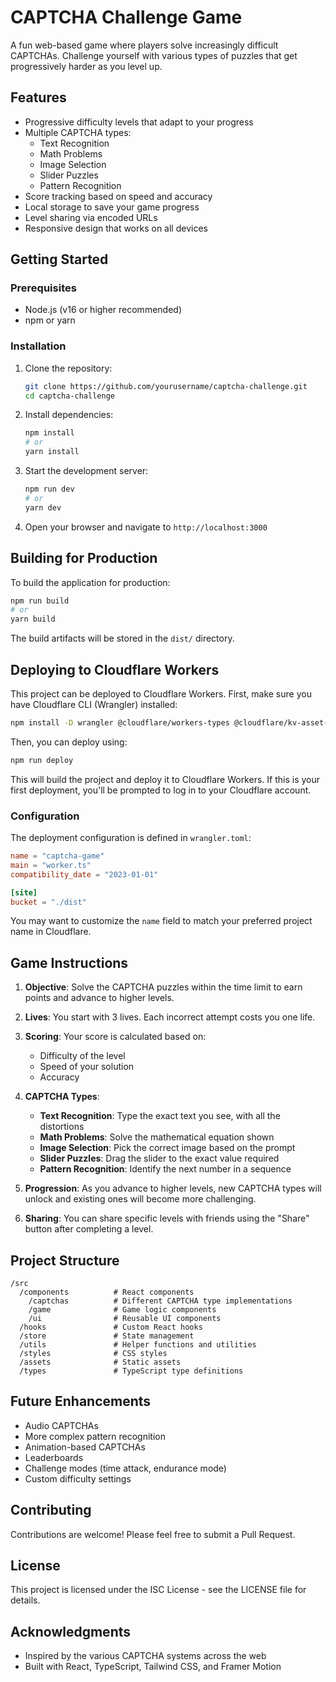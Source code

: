 # CAPTCHA Challenge Game

A fun web-based game where players solve increasingly difficult CAPTCHAs. Challenge yourself with various types of puzzles that get progressively harder as you level up.

## Features

- Progressive difficulty levels that adapt to your progress
- Multiple CAPTCHA types:
  - Text Recognition
  - Math Problems
  - Image Selection
  - Slider Puzzles
  - Pattern Recognition
- Score tracking based on speed and accuracy
- Local storage to save your game progress
- Level sharing via encoded URLs
- Responsive design that works on all devices

## Getting Started

### Prerequisites

- Node.js (v16 or higher recommended)
- npm or yarn

### Installation

1. Clone the repository:
   ```bash
   git clone https://github.com/yourusername/captcha-challenge.git
   cd captcha-challenge
   ```

2. Install dependencies:
   ```bash
   npm install
   # or
   yarn install
   ```

3. Start the development server:
   ```bash
   npm run dev
   # or
   yarn dev
   ```

4. Open your browser and navigate to `http://localhost:3000`

## Building for Production

To build the application for production:

```bash
npm run build
# or
yarn build
```

The build artifacts will be stored in the `dist/` directory.

## Deploying to Cloudflare Workers

This project can be deployed to Cloudflare Workers. First, make sure you have Cloudflare CLI (Wrangler) installed:

```bash
npm install -D wrangler @cloudflare/workers-types @cloudflare/kv-asset-handler
```

Then, you can deploy using:

```bash
npm run deploy
```

This will build the project and deploy it to Cloudflare Workers. If this is your first deployment, you'll be prompted to log in to your Cloudflare account.

### Configuration

The deployment configuration is defined in `wrangler.toml`:

```toml
name = "captcha-game"
main = "worker.ts"
compatibility_date = "2023-01-01"

[site]
bucket = "./dist"
```

You may want to customize the `name` field to match your preferred project name in Cloudflare.

## Game Instructions

1. **Objective**: Solve the CAPTCHA puzzles within the time limit to earn points and advance to higher levels.

2. **Lives**: You start with 3 lives. Each incorrect attempt costs you one life.

3. **Scoring**: Your score is calculated based on:
   - Difficulty of the level
   - Speed of your solution
   - Accuracy

4. **CAPTCHA Types**:
   - **Text Recognition**: Type the exact text you see, with all the distortions
   - **Math Problems**: Solve the mathematical equation shown
   - **Image Selection**: Pick the correct image based on the prompt
   - **Slider Puzzles**: Drag the slider to the exact value required
   - **Pattern Recognition**: Identify the next number in a sequence

5. **Progression**: As you advance to higher levels, new CAPTCHA types will unlock and existing ones will become more challenging.

6. **Sharing**: You can share specific levels with friends using the "Share" button after completing a level.

## Project Structure

```
/src
  /components          # React components
    /captchas          # Different CAPTCHA type implementations
    /game              # Game logic components
    /ui                # Reusable UI components
  /hooks               # Custom React hooks
  /store               # State management
  /utils               # Helper functions and utilities
  /styles              # CSS styles
  /assets              # Static assets
  /types               # TypeScript type definitions
```

## Future Enhancements

- Audio CAPTCHAs
- More complex pattern recognition
- Animation-based CAPTCHAs
- Leaderboards
- Challenge modes (time attack, endurance mode)
- Custom difficulty settings

## Contributing

Contributions are welcome! Please feel free to submit a Pull Request.

## License

This project is licensed under the ISC License - see the LICENSE file for details.

## Acknowledgments

- Inspired by the various CAPTCHA systems across the web
- Built with React, TypeScript, Tailwind CSS, and Framer Motion